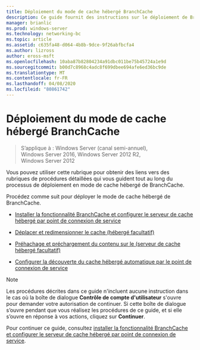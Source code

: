```yaml
---
title: Déploiement du mode de cache hébergé BranchCache
description: Ce guide fournit des instructions sur le déploiement de BranchCache en mode de cache hébergé sur les ordinateurs exécutant Windows Server 2016 et Windows 10
manager: brianlic
ms.prod: windows-server
ms.technology: networking-bc
ms.topic: article
ms.assetid: c635fa48-d064-4b8b-9dce-9f26abfbcfa4
ms.author: lizross
author: eross-msft
ms.openlocfilehash: 10aba87b82804234a91dbc011be75b45724a1e9d
ms.sourcegitcommit: b00d7c8968c4adc8f699dbee694afe6ed36bc9de
ms.translationtype: MT
ms.contentlocale: fr-FR
ms.lasthandoff: 04/08/2020
ms.locfileid: "80861742"
---
```

# <a name="branchcache-hosted-cache-mode-deployment"></a>Déploiement du mode de cache hébergé BranchCache

>S’applique à : Windows Server (canal semi-annuel), Windows Server 2016, Windows Server 2012 R2, Windows Server 2012

Vous pouvez utiliser cette rubrique pour obtenir des liens vers des rubriques de procédures détaillées qui vous guident tout au long du processus de déploiement en mode de cache hébergé de BranchCache.

Procédez comme suit pour déployer le mode de cache hébergé de BranchCache.

- [Installer la fonctionnalité BranchCache et configurer le serveur de cache hébergé par point de connexion de service](5-Bc-Feature-Scp.md)

- [Déplacer et redimensionner le cache &#40;hébergé facultatif&#41;](6-Bc-Move-Resize-Cache.md)

- [Préhachage et préchargement du contenu sur le &#40;serveur de cache hébergé facultatif&#41;](7-Bc-Prehash-Preload.md)

- [Configurer la découverte du cache hébergé automatique par le point de connexion de service](10-Bc-Client-By-Scp.md)

>[!NOTE]
>Les procédures décrites dans ce guide n'incluent aucune instruction dans le cas où la boîte de dialogue **Contrôle de compte d'utilisateur** s'ouvre pour demander votre autorisation de continuer. Si cette boîte de dialogue s’ouvre pendant que vous réalisez les procédures de ce guide, et si elle s’ouvre en réponse à vos actions, cliquez sur **Continuer**.

Pour continuer ce guide, consultez [installer la fonctionnalité BranchCache et configurer le serveur de cache hébergé par point de connexion de service](5-Bc-Feature-Scp.md).